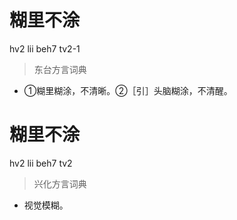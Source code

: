 # 糊里不涂
hv2 lii beh7 tv2-1
> 东台方言词典
- ①糊里糊涂，不清晰。②［引］头脑糊涂，不清醒。

# 糊里不涂
hv2 lii beh7 tv2
> 兴化方言词典
- 视觉模糊。
